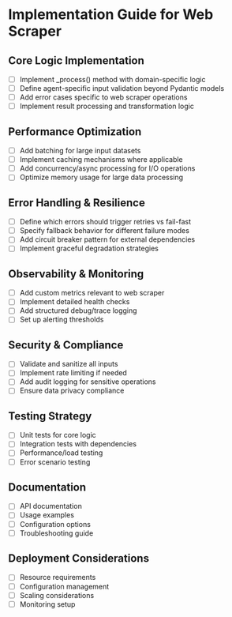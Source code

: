 # Implementation Guide for Web Scraper

## Core Logic Implementation
- [ ] Implement _process() method with domain-specific logic
- [ ] Define agent-specific input validation beyond Pydantic models
- [ ] Add error cases specific to web scraper operations
- [ ] Implement result processing and transformation logic

## Performance Optimization
- [ ] Add batching for large input datasets
- [ ] Implement caching mechanisms where applicable
- [ ] Add concurrency/async processing for I/O operations
- [ ] Optimize memory usage for large data processing

## Error Handling & Resilience
- [ ] Define which errors should trigger retries vs fail-fast
- [ ] Specify fallback behavior for different failure modes
- [ ] Add circuit breaker pattern for external dependencies
- [ ] Implement graceful degradation strategies

## Observability & Monitoring
- [ ] Add custom metrics relevant to web scraper
- [ ] Implement detailed health checks
- [ ] Add structured debug/trace logging
- [ ] Set up alerting thresholds

## Security & Compliance
- [ ] Validate and sanitize all inputs
- [ ] Implement rate limiting if needed
- [ ] Add audit logging for sensitive operations
- [ ] Ensure data privacy compliance

## Testing Strategy
- [ ] Unit tests for core logic
- [ ] Integration tests with dependencies
- [ ] Performance/load testing
- [ ] Error scenario testing

## Documentation
- [ ] API documentation
- [ ] Usage examples
- [ ] Configuration options
- [ ] Troubleshooting guide

## Deployment Considerations
- [ ] Resource requirements
- [ ] Configuration management
- [ ] Scaling considerations
- [ ] Monitoring setup
